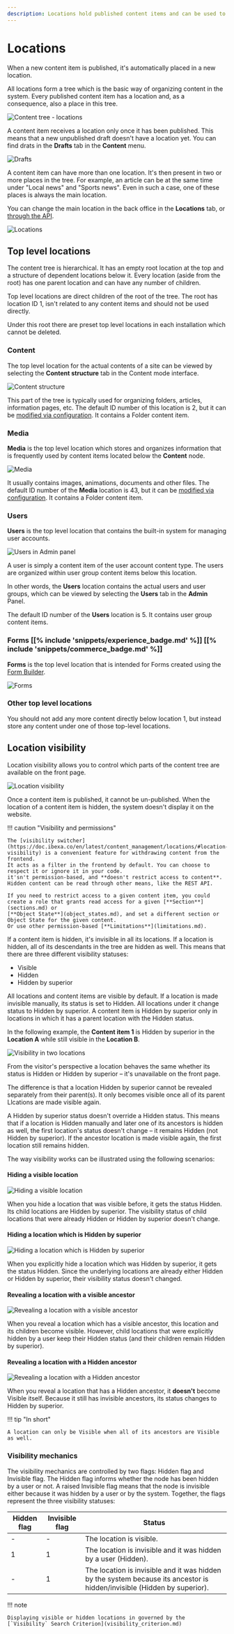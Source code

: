```yaml
---
description: Locations hold published content items and can be used to control visibility.
---
```


# Locations

When a new content item is published, it's automatically placed in a new location.

All locations form a tree which is the basic way of organizing content in the system.
Every published content item has a location and, as a consequence, also a place in this tree.

![Content tree - locations](content_management_tree_locations.png "Content tree - locations")

A content item receives a location only once it has been published.
This means that a new unpublished draft doesn't have a location yet.
You can find drats in the **Drafts** tab in the **Content** menu.

![Drafts](content_management_drafts.png "Drafts")

A content item can have more than one location. It's then present in two or more places in the tree.
For example, an article can be at the same time under "Local news" and "Sports news".
Even in such a case, one of these places is always the main location.

You can change the main location in the back office in the **Locations** tab,
or [through the API](managing_content.md#changing-the-main-location).

![Locations](content_management_locations.png "Locations")

## Top level locations

The content tree is hierarchical. It has an empty root location at the top and a structure of dependent locations below it.
Every location (aside from the root) has one parent location and can have any number of children.

Top level locations are direct children of the root of the tree.
The root has location ID 1, isn't related to any content items and should not be used directly.

Under this root there are preset top level locations in each installation which cannot be deleted.

### Content

The top level location for the actual contents of a site
can be viewed by selecting the **Content structure** tab in the Content mode interface.

![Content structure](content_management_tree.png "Content structure")

This part of the tree is typically used for organizing folders, articles, information pages, etc.
The default ID number of this location is 2, but it can be [modified via configuration](repository_configuration.md#top-level-locations).
It contains a Folder content item.

### Media

**Media** is the top level location which stores and organizes information
that is frequently used by content items located below the **Content** node.

![Media](content_management_media.png "Media")

It usually contains images, animations, documents and other files.
The default ID number of the **Media** location is 43, but it can be [modified via configuration](repository_configuration.md#top-level-locations).
It contains a Folder content item.

### Users

**Users** is the top level location that contains the built-in system for managing user accounts.

![Users in Admin panel](admin_panel_users.png "Users in Admin panel")

A user is simply a content item of the user account content type.
The users are organized within user group content items below this location.

In other words, the **Users** location contains the actual users and user groups,
which can be viewed by selecting the **Users** tab in the **Admin** Panel.

The default ID number of the **Users** location is 5.
It contains user group content items.

### Forms [[% include 'snippets/experience_badge.md' %]] [[% include 'snippets/commerce_badge.md' %]]

**Forms** is the top level location that is intended for Forms created using the [Form Builder](https://doc.ibexa.co/projects/userguide/en/latest/content_management/work_with_forms/#create-forms).

![Forms](content_management_forms.png "Forms")

### Other top level locations

You should not add any more content directly below location 1, but instead store any content under one of those top-level locations.

## Location visibility

Location visibility allows you to control which parts of the content tree are available on the front page.

![Location visibility](content_management_visibility.png "Location visibility")

Once a content item is published, it cannot be un-published.
When the location of a content item is hidden, the system doesn't display it on the website.

!!! caution "Visibility and permissions"

    The [visibility switcher](https://doc.ibexa.co/en/latest/content_management/locations/#location-visibility) is a convenient feature for withdrawing content from the frontend.
    It acts as a filter in the frontend by default. You can choose to respect it or ignore it in your code.
    it'sn't permission-based, and **doesn't restrict access to content**. Hidden content can be read through other means, like the REST API.

    If you need to restrict access to a given content item, you could create a role that grants read access for a given [**Section**](sections.md) or
    [**Object State**](object_states.md), and set a different section or Object State for the given content.
    Or use other permission-based [**Limitations**](limitations.md).

If a content item is hidden, it's invisible in all its locations.
If a location is hidden, all of its descendants in the tree are hidden as well.
This means that there are three different visibility statuses:

- Visible
- Hidden
- Hidden by superior

All locations and content items are visible by default.
If a location is made invisible manually, its status is set to Hidden.
All locations under it change status to Hidden by superior.
A content item is Hidden by superior only in locations in which it has a parent location with the Hidden status.

In the following example, the **Content item 1** is Hidden by superior in the **Location A** while still visible in the **Location B**.

![Visibility in two locations](locations_visibility.png)

From the visitor's perspective a location behaves the same whether its status is Hidden or Hidden by superior – it's unavailable on the front page.

The difference is that a location Hidden by superior cannot be revealed separately from their parent(s).
It only becomes visible once all of its parent Llcations are made visible again.

A Hidden by superior status doesn't override a Hidden status.
This means that if a location is Hidden manually and later one of its ancestors is hidden as well, the first location's status doesn't change – it remains Hidden (not Hidden by superior).
If the ancestor location is made visible again, the first location still remains hidden.

The way visibility works can be illustrated using the following scenarios:

#### Hiding a visible location

![Hiding a visible location](node_visibility_hide.png)

When you hide a location that was visible before, it gets the status Hidden.
Its child locations are Hidden by superior.
The visibility status of child locations that were already Hidden or Hidden by superior doesn't change.

#### Hiding a location which is Hidden by superior

![Hiding a location which is Hidden by superior](node_visibility_hide_invisible.png)

When you explicitly hide a location which was Hidden by superior, it gets the status Hidden.
Since the underlying locations are already either Hidden or Hidden by superior, their visibility status doesn't changed.

#### Revealing a location with a visible ancestor

![Revealing a location with a visible ancestor](node_visibility_unhide1.png)

When you reveal a location which has a visible ancestor, this location and its children become visible.
However, child locations that were explicitly hidden by a user keep their Hidden status
(and their children remain Hidden by superior).

#### Revealing a location with a Hidden ancestor

![Revealing a location with a Hidden ancestor](node_visibility_unhide2.png)

When you reveal a location that has a Hidden ancestor, it **doesn't** become Visible itself.
Because it still has invisible ancestors, its status changes to Hidden by superior.

!!! tip "In short"

    A location can only be Visible when all of its ancestors are Visible as well.

### Visibility mechanics

The visibility mechanics are controlled by two flags: Hidden flag and Invisible flag.
The Hidden flag informs whether the node has been hidden by a user or not.
A raised Invisible flag means that the node is invisible either because it was hidden by a user or by the system.
Together, the flags represent the three visibility statuses:

|Hidden flag|Invisible flag|Status|
|------|------|------|
|-|-|The location is visible.|
|1|1|The location is invisible and it was hidden by a user (Hidden).|
|-|1|The location is invisible and it was hidden by the system because its ancestor is hidden/invisible (Hidden by superior).|

!!! note

    Displaying visible or hidden locations in governed by the [`Visibility` Search Criterion](visibility_criterion.md)
